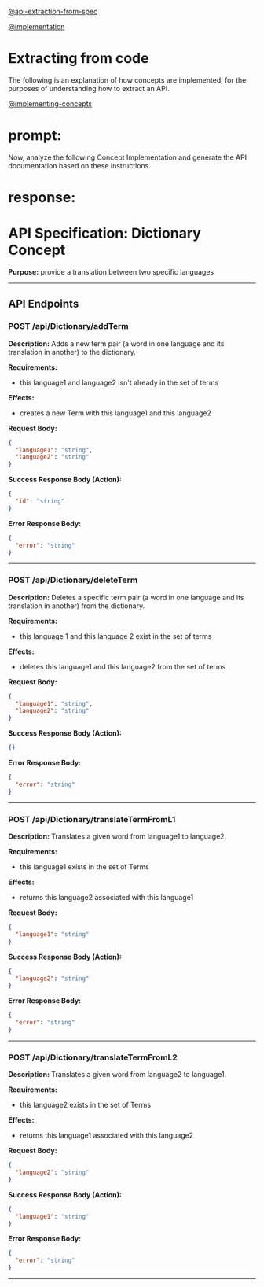 [@api-extraction-from-spec](../../tools/api-extraction-from-spec.md)

[@implementation](../../../src/concepts/Dictionary/DictionaryConcept.ts)
# Extracting from code

The following is an explanation of how concepts are implemented, for the purposes of understanding how to extract an API.

[@implementing-concepts](../../background/implementing-concepts.md)

# prompt: 

Now, analyze the following Concept Implementation and generate the API documentation based on these instructions.
# response:

# API Specification: Dictionary Concept

**Purpose:** provide a translation between two specific languages

---

## API Endpoints

### POST /api/Dictionary/addTerm

**Description:** Adds a new term pair (a word in one language and its translation in another) to the dictionary.

**Requirements:**
- this language1 and language2 isn't already in the set of terms

**Effects:**
- creates a new Term with this language1 and this language2

**Request Body:**
```json
{
  "language1": "string",
  "language2": "string"
}
```

**Success Response Body (Action):**
```json
{
  "id": "string"
}
```

**Error Response Body:**
```json
{
  "error": "string"
}
```
---

### POST /api/Dictionary/deleteTerm

**Description:** Deletes a specific term pair (a word in one language and its translation in another) from the dictionary.

**Requirements:**
- this language 1 and this language 2 exist in the set of terms

**Effects:**
- deletes this language1 and this language2 from the set of terms

**Request Body:**
```json
{
  "language1": "string",
  "language2": "string"
}
```

**Success Response Body (Action):**
```json
{}
```

**Error Response Body:**
```json
{
  "error": "string"
}
```
---

### POST /api/Dictionary/translateTermFromL1

**Description:** Translates a given word from language1 to language2.

**Requirements:**
- this language1 exists in the set of Terms

**Effects:**
- returns this language2 associated with this language1

**Request Body:**
```json
{
  "language1": "string"
}
```

**Success Response Body (Action):**
```json
{
  "language2": "string"
}
```

**Error Response Body:**
```json
{
  "error": "string"
}
```
---

### POST /api/Dictionary/translateTermFromL2

**Description:** Translates a given word from language2 to language1.

**Requirements:**
- this language2 exists in the set of Terms

**Effects:**
- returns this language1 associated with this language2

**Request Body:**
```json
{
  "language2": "string"
}
```

**Success Response Body (Action):**
```json
{
  "language1": "string"
}
```

**Error Response Body:**
```json
{
  "error": "string"
}
```
---